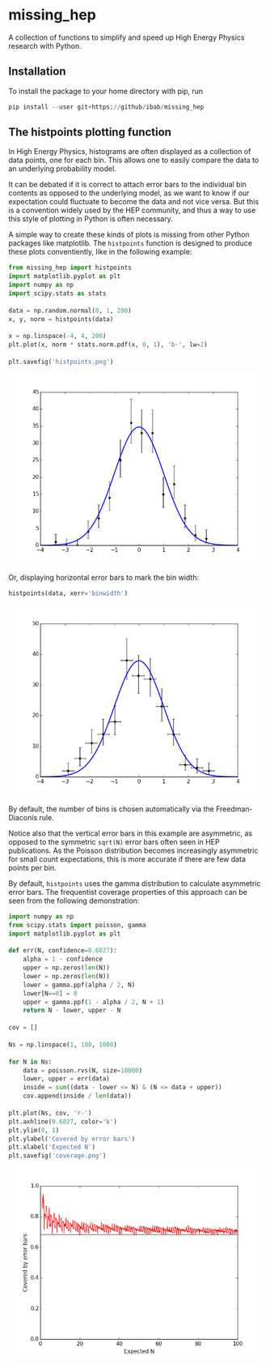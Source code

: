 # missing\_hep

A collection of functions to simplify and speed up High Energy Physics research with Python.

## Installation

To install the package to your home directory with pip, run

```python
pip install --user git+https://github/ibab/missing_hep
```

## The histpoints plotting function

In High Energy Physics, histograms are often displayed as a collection of data points, one for each bin.
This allows one to easily compare the data to an underlying probability model.

It can be debated if it is correct to attach error bars to the individual bin contents as opposed to the underlying model,
as we want to know if our expectation could fluctuate to become the data and not vice versa.
But this is a convention widely used by the HEP community, and thus a way to use this style of plotting in Python is often necessary.

A simple way to create these kinds of plots is missing from other Python packages like matplotlib.
The `histpoints` function is designed to produce these plots conventiently, like in the following example:

```python
from missing_hep import histpoints
import matplotlib.pyplot as plt
import numpy as np
import scipy.stats as stats

data = np.random.normal(0, 1, 200)
x, y, norm = histpoints(data)

x = np.linspace(-4, 4, 200)
plt.plot(x, norm * stats.norm.pdf(x, 0, 1), 'b-', lw=2)

plt.savefig('histpoints.png')
```

![histpoints](./histpoints.png)

Or, displaying horizontal error bars to mark the bin width:
```python
histpoints(data, xerr='binwidth')
```

![histpoints\_binwidth](./histpoints_binwidth.png)

By default, the number of bins is chosen automatically via the Freedman-Diaconis rule.

Notice also that the vertical error bars in this example are asymmetric, as opposed to the symmetric `sqrt(N)` error bars often seen in HEP publications.
As the Poisson distribution becomes increasingly asymmetric for small count expectations, this is more accurate if there are few data points per bin.

By default, `histpoints` uses the gamma distribution to calculate asymmetric error bars.
The frequentist coverage properties of this approach can be seen from the following demonstration:

```python
import numpy as np
from scipy.stats import poisson, gamma
import matplotlib.pyplot as plt

def err(N, confidence=0.6827):
    alpha = 1 - confidence
    upper = np.zeros(len(N))
    lower = np.zeros(len(N))
    lower = gamma.ppf(alpha / 2, N)
    lower[N==0] = 0
    upper = gamma.ppf(1 - alpha / 2, N + 1)
    return N - lower, upper - N

cov = []

Ns = np.linspace(1, 100, 1000)

for N in Ns:
    data = poisson.rvs(N, size=10000)
    lower, upper = err(data)
    inside = sum((data - lower <= N) & (N <= data + upper))
    cov.append(inside / len(data))

plt.plot(Ns, cov, 'r-')
plt.axhline(0.6827, color='k')
plt.ylim(0, 1)
plt.ylabel('Covered by error bars')
plt.xlabel('Expected N')
plt.savefig('coverage.png')
```

![histpoints](./coverage.png)

